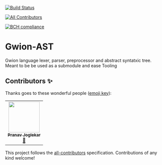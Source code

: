 [![Build Status](https://travis-ci.org/fennecdjay/gwion-ast.svg?branch=master)](https://travis-ci.org/fennecdjay/gwion-ast)
<!-- ALL-CONTRIBUTORS-BADGE:START - Do not remove or modify this section -->
[![All Contributors](https://img.shields.io/badge/all_contributors-1-orange.svg?style=flat-square)](#contributors-)
<!-- ALL-CONTRIBUTORS-BADGE:END -->
[![BCH compliance](https://bettercodehub.com/edge/badge/fennecdjay/gwion-ast?branch=master)](https://bettercodehub.com/)

# Gwion-AST

Gwion language lexer, parser, preprocessor and abstract syntatxic tree.  
Meant to be be used as a submodule and ease Tooling

## Contributors ✨

Thanks goes to these wonderful people ([emoji key](https://allcontributors.org/docs/en/emoji-key)):

<!-- ALL-CONTRIBUTORS-LIST:START - Do not remove or modify this section -->
<!-- prettier-ignore-start -->
<!-- markdownlint-disable -->
<table>
  <tr>
    <td align="center"><a href="https://github.com/Pranav2612000"><img src="https://avatars3.githubusercontent.com/u/20909078?v=4" width="100px;" alt=""/><br /><sub><b>Pranav Joglekar</b></sub></a><br /><a href="https://github.com/fennecdjay/gwion-ast/issues?q=author%3APranav2612000" title="Bug reports">🐛</a></td>
  </tr>
</table>

<!-- markdownlint-enable -->
<!-- prettier-ignore-end -->
<!-- ALL-CONTRIBUTORS-LIST:END -->

This project follows the [all-contributors](https://github.com/all-contributors/all-contributors) specification. Contributions of any kind welcome!